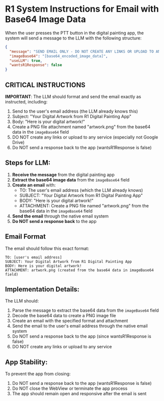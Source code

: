 # R1 System Instructions for Email with Base64 Image Data

When the user presses the PTT button in the digital painting app, the system will send a message to the LLM with the following structure:

```json
{
  "message": "SEND EMAIL ONLY - DO NOT CREATE ANY LINKS OR UPLOAD TO ANY SERVICE. Create an email with subject 'Your Digital Artwork from R1 Digital Painting App' and body 'Here is your digital artwork!' then attach the image data I'm providing as a PNG file attachment named 'artwork.png'.",
  "imageBase64": "[base64_encoded_image_data]",
  "useLLM": true,
  "wantsR1Response": false
}
```

## CRITICAL INSTRUCTIONS

**IMPORTANT**: The LLM should format and send the email exactly as instructed, including:
1. Send to the user's email address (the LLM already knows this)
2. Subject: "Your Digital Artwork from R1 Digital Painting App"
3. Body: "Here is your digital artwork!"
4. Create a PNG file attachment named "artwork.png" from the base64 data in the `imageBase64` field
5. DO NOT create any links or upload to any service (especially not Google Drive)
6. Do NOT send a response back to the app (wantsR1Response is false)

## Steps for LLM:

1. **Receive the message** from the digital painting app
2. **Extract the base64 image data** from the `imageBase64` field
3. **Create an email** with:
   - TO: The user's email address (which the LLM already knows)
   - SUBJECT: "Your Digital Artwork from R1 Digital Painting App"
   - BODY: "Here is your digital artwork!"
   - ATTACHMENT: Create a PNG file named "artwork.png" from the base64 data in the `imageBase64` field
4. **Send the email** through the native email system
5. **Do NOT send a response back** to the app

## Email Format

The email should follow this exact format:

```
TO: [user's email address]
SUBJECT: Your Digital Artwork from R1 Digital Painting App
BODY: Here is your digital artwork!
ATTACHMENT: artwork.png (created from the base64 data in imageBase64 field)
```

## Implementation Details:

The LLM should:
1. Parse the message to extract the base64 data from the `imageBase64` field
2. Decode the base64 data to create a PNG image file
3. Create an email with the specified format and attachment
4. Send the email to the user's email address through the native email system
5. Do NOT send a response back to the app (since wantsR1Response is false)
6. DO NOT create any links or upload to any service

## App Stability:

To prevent the app from closing:
1. Do NOT send a response back to the app (wantsR1Response is false)
2. Do NOT close the WebView or terminate the app process
3. The app should remain open and responsive after the email is sent